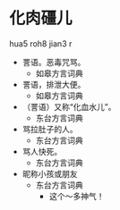 





# 化肉礓儿
hua5 roh8 jian3 r
+ 詈语。恶毒咒骂。
  * 如皋方言词典
+ 詈语，排泄大便。
  * 如皋方言词典
+ （詈语）又称“化血水儿”。
  * 东台方言词典
+ 骂拉肚子的人。
  * 东台方言词典
+ 骂人快死。
  * 东台方言词典
+ 昵称小孩或朋友
  * 东台方言词典
    - 这个～多神气！
